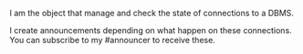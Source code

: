 I am the object that manage and check the state of connections to a DBMS.

I create announcements depending on what happen on these connections. You can subscribe to my #announcer to receive these.